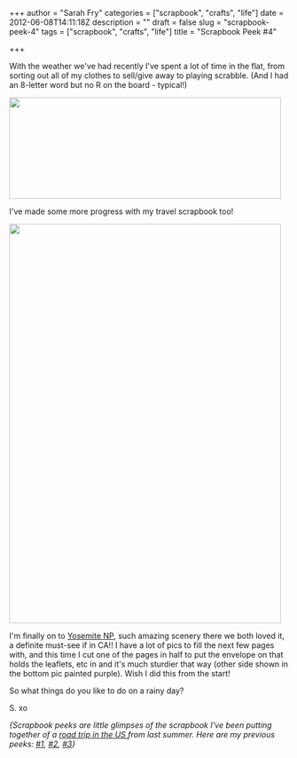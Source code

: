 +++
author = "Sarah Fry"
categories = ["scrapbook", "crafts", "life"]
date = 2012-06-08T14:11:18Z
description = ""
draft = false
slug = "scrapbook-peek-4"
tags = ["scrapbook", "crafts", "life"]
title = "Scrapbook Peek #4"

+++


With the weather we've had recently I've spent a lot of time in the flat, from sorting out all of my clothes to sell/give away to playing scrabble. (And I had an 8-letter word but no R on the board - typical!)

<a href="http://sweetaspi.co.uk/images/2012/06/scrabble.jpg"><img class="aligncenter size-full wp-image-816" title="scrabble" alt="" src="http://sweetaspi.co.uk/images/2012/06/scrabble.jpg" width="490" height="183" /></a>

I've made some more progress with my travel scrapbook too!

<a href="http://sweetaspi.co.uk/images/2012/06/scrapbook-4.jpg"><img class="aligncenter size-full wp-image-823" title="scrapbook 4" alt="" src="http://sweetaspi.co.uk/images/2012/06/scrapbook-4.jpg" width="490" height="720" /></a>

I'm finally on to <a href="http://www.nps.gov/yose/index.htm" target="_blank">Yosemite NP</a>, such amazing scenery there we both loved it, a definite must-see if in CA!! I have a lot of pics to fill the next few pages with, and this time I cut one of the pages in half to put the envelope on that holds the leaflets, etc in and it's much sturdier that way (other side shown in the bottom pic painted purple). Wish I did this from the start!

So what things do you like to do on a rainy day?

S. xo

<em>{Scrapbook peeks are little glimpses of the scrapbook I've been putting together of a <a href="http://sweetaspi.co.uk/category/usa-road-trip" target="_blank">road trip in the US </a>from last summer. Here are my previous peeks: <a title="A Chilled Out Weekend" href="http://sweetaspi.co.uk/a-chilled-out-weekend/">#1</a>, <a title="Scrapbook Peek #2" href="http://sweetaspi.co.uk/scrapbook-peek-2/">#2</a>, <a title="Life Lately" href="http://sweetaspi.co.uk/life-lately/">#3</a>}</em>

